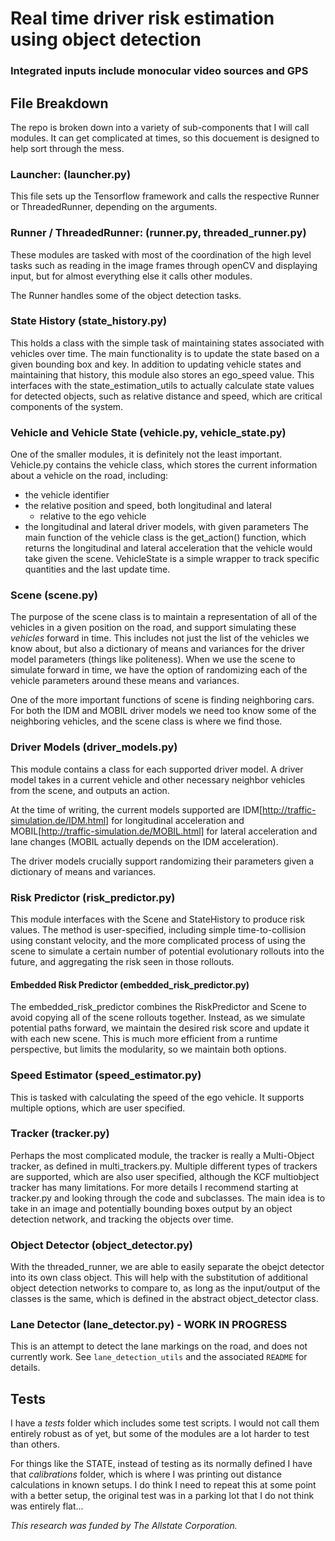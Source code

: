 # Real time driver risk estimation using object detection
### Integrated inputs include monocular video sources and GPS

## File Breakdown
The repo is broken down into a variety of sub-components that I will call modules. It can get complicated at times, so this docuement is designed to help sort through the mess.

### Launcher: (launcher.py)
This file sets up the Tensorflow framework and calls the respective Runner or ThreadedRunner, depending on the arguments.

### Runner / ThreadedRunner: (runner.py, threaded_runner.py)
These modules are tasked with most of the coordination of the high level tasks such as reading in the image frames through openCV and displaying input, but for almost everything else it calls other modules.

The Runner handles some of the object detection tasks.

### State History (state_history.py)
This holds a class with the simple task of maintaining states associated with vehicles over time.
The main functionality is to update the state based on a given bounding box and key.
In addition to updating vehicle states and maintaining that history, this module also stores an ego_speed value.
This interfaces with the state_estimation_utils to actually calculate state values for detected objects, such as relative distance and speed, which are critical components of the system.

### Vehicle and Vehicle State (vehicle.py, vehicle_state.py)
One of the smaller modules, it is definitely not the least important.
Vehicle.py contains the vehicle class, which stores the current information about a vehicle on the road, including:
* the vehicle identifier
* the relative position and speed, both longitudinal and lateral
    - relative to the ego vehicle
* the longitudinal and lateral driver models, with given parameters
The main function of the vehicle class is the get_action() function, which returns the longitudinal and lateral acceleration that the vehicle would take given the scene.
VehicleState is a simple wrapper to track specific quantities and the last update time.

### Scene (scene.py)
The purpose of the scene class is to maintain a representation of all of the vehicles in a given position on the road, and support simulating these *vehicles* forward in time.
This includes not just the list of the vehicles we know about, but also a dictionary of means and variances for the driver model parameters (things like politeness).
When we use the scene to simulate forward in time, we have the option of randomizing each of the vehicle parameters around these means and variances.

One of the more important functions of scene is finding neighboring cars. For both the IDM and MOBIL driver models we need too know some of the neighboring vehicles, and the scene class is where we find those.

### Driver Models (driver_models.py)
This module contains a class for each supported driver model.
A driver model takes in a current vehicle and other necessary neighbor vehicles from the scene, and outputs an action.

At the time of writing, the current models supported are IDM[http://traffic-simulation.de/IDM.html] for longitudinal acceleration and MOBIL[http://traffic-simulation.de/MOBIL.html] for lateral acceleration and lane changes (MOBIL actually depends on the IDM acceleration).

The driver models crucially support randomizing their parameters given a dictionary of means and variances.

### Risk Predictor (risk_predictor.py)
This module interfaces with the Scene and StateHistory to produce risk values. The method is user-specified, including simple time-to-collision using constant velocity, and the more complicated process of using the scene to simulate a certain number of potential evolutionary rollouts into the future, and aggregating the risk seen in those rollouts.

#### Embedded Risk Predictor (embedded_risk_predictor.py)
The embedded_risk_predictor combines the RiskPredictor and Scene to avoid copying all of the scene rollouts together. Instead, as we simulate potential paths forward, we maintain the desired risk score and update it with each new scene. This is much more efficient from a runtime perspective, but limits the modularity, so we maintain both options.

### Speed Estimator (speed_estimator.py)
This is tasked with calculating the speed of the ego vehicle. It supports multiple options, which are user specified.

### Tracker (tracker.py)
Perhaps the most complicated module, the tracker is really a Multi-Object tracker, as defined in multi_trackers.py.
Multiple different types of trackers are supported, which are also user specified, although the KCF multiobject tracker has many limitations.
For more details I recommend starting at tracker.py and looking through the code and subclasses.
The main idea is to take in an image and potentially bounding boxes output by an object detection network, and tracking the objects over time.

### Object Detector (object_detector.py)
With the threaded_runner, we are able to easily separate the obejct detector into its own class object.
This will help with the substitution of additional object detection networks to compare to, as long as the input/output of the classes is the same, which is defined in the abstract object_detector class.

### Lane Detector (lane_detector.py) - WORK IN PROGRESS
This is an attempt to detect the lane markings on the road, and does not currently work. See `lane_detection_utils` and the associated `README` for details.


## Tests
I have a *tests* folder which includes some test scripts. I would not call them entirely robust as of yet, but some of the modules are a lot harder to test than others.

For things like the STATE, instead of testing as its normally defined I have that *calibrations* folder, which is where I was printing out distance calculations in known setups. I do think I need to repeat this at some point with a better setup, the original test was in a parking lot that I do not think was entirely flat...


*This research was funded by The Allstate Corporation.*
